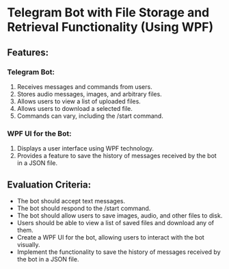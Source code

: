 # Telegram Bot with File Storage and Retrieval Functionality (Using WPF)

## Features:

### Telegram Bot:
1. Receives messages and commands from users.
2. Stores audio messages, images, and arbitrary files.
3. Allows users to view a list of uploaded files.
4. Allows users to download a selected file.
5. Commands can vary, including the /start command.

### WPF UI for the Bot:
1. Displays a user interface using WPF technology.
2. Provides a feature to save the history of messages received by the bot in a JSON file.

## Evaluation Criteria:

- The bot should accept text messages.
- The bot should respond to the /start command.
- The bot should allow users to save images, audio, and other files to disk.
- Users should be able to view a list of saved files and download any of them.
- Create a WPF UI for the bot, allowing users to interact with the bot visually.
- Implement the functionality to save the history of messages received by the bot in a JSON file.

